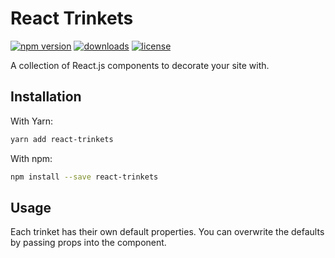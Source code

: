 # React Trinkets

[![npm version](https://badge.fury.io/js/react-trinkets.svg)][npm_url]
[![downloads](https://img.shields.io/npm/dt/react-trinkets.svg)][npm_url]
[![license](https://img.shields.io/npm/l/react-trinkets.svg)][npm_url]

[npm_url]: https://www.npmjs.org/package/react-trinkets

A collection of React.js components to decorate your site with.

## Installation

With Yarn:

```bash
yarn add react-trinkets
```

With npm:

```bash
npm install --save react-trinkets
```

## Usage

Each trinket has their own default properties. You can overwrite the defaults by passing props into the component.
